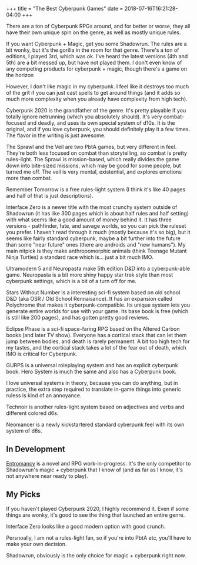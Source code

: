 +++
title = "The Best Cyberpunk Games"
date = 2018-07-16T16:21:28-04:00
+++

There are a ton of Cyberpunk RPGs around, and for better or worse, they all have their own unique spin on the genre, as well as mostly unique rules.  

If you want Cyberpunk + Magic, get you some Shadowrun. The rules are a bit wonky, but it's the gorilla in the room for that genre. There's a ton of editions, I played 3rd, which was ok. I've heard the latest versions (4th and 5th) are a bit messed up, but have not played them.  I don't even know of any competing products for cyberpunk + magic, though there's a game on the horizon 

However, I don't like magic in my cyberpunk. I feel like it destroys too much of the grit if you can just cast spells to get around things (and it adds so much more complexity when you already have complexity from high tech).

Cyberpunk 2020 is the grandfather of the genre. It's pretty playable if you totally ignore netrunning (which you absolutely should). It's very combat-focused and deadly, and uses its own special system of d10s.  It is the original, and if you love cyberpunk, you should definitely play it a few times.  The flavor in the writing is just awesome.

The Sprawl and the Veil are two PbtA games, but very different in feel. They're both less focused on combat than storytelling, so combat is pretty rules-light. The Sprawl is mission-based, which really divides the game down into bite-sized missions, which may be good for some people, but turned me off. The veil is very mental, existential, and explores emotions more than combat.

Remember Tomorrow is a free rules-light system (I think it's like 40 pages and half of that is just descriptions).

Interface Zero is a newer title with the most crunchy system outside of Shadowrun (it has like 300 pages which is about half rules and half setting) with what seems like a good amount of money behind it. It has three versions - pathfinder, fate, and savage worlds, so you can pick the ruleset you prefer. I haven't read through it much (mostly because it's so big), but it seems like fairly standard cyberpunk, maybe a bit further into the future than some "near future" ones (there are androids and "new humans").  My main nitpick is they make anthropomorphic animals (think Teenage Mutant Ninja Turtles) a standard race which is... just a bit much IMO.

Ultramodern 5 and Neuropasta make 5th edition D&D into a cyberpunk-able game. Neuropasta is a bit more shiny happy star trek style than most cyberpunk settings, which is a bit of a turn off for me.

Stars Without Number is a interesting sci-fi system based on old school D&D (aka OSR / Old School Rennaisance). It has an expansion called Polychrome that makes it cyberpunk-compatible. Its unique system lets you generate entire worlds for use with your game. Its base book is free (which is still like 200 pages), and has gotten pretty good reviews.

Eclipse Phase is a sci-fi space-faring RPG based on the Altered Carbon books (and later TV show). Everyone has a cortical stack that can let them jump between bodies, and death is rarely permanent.  A bit too high tech for my tastes, and the cortical stack takes a lot of the fear out of death, which IMO is critical for Cyberpunk.

GURPS is a universal roleplaying system and has an explicit cyberpunk book.
Hero System is much the same and also has a Cyberpunk book.

I love universal systems in theory, because you can do anything, but in practice, the extra step required to translate in-game things into generic ruless is kind of an annoyance.

Technoir is another rules-light system based on adjectives and verbs and different colored d6s.

Neomancer is a newly kickstartered standard cyberpunk feel with its own system of d6s.

## In Development

[Entromancy](https://www.entromancy.com/) is a novel and RPG work-in-progress.  It's the only competitor to Shadowrun's magic + cyberpunk that I know of (and as far as I know, it's not anywhere near ready to play).

## My Picks

If you haven't played Cyberpunk 2020, I highly recommend it.  Even if some things are wonky, it's good to see the thing that launched an entire genre.

Interface Zero looks like a good modern option with good crunch.  

Persnoally, I am not a rules-light fan, so if you're into PbtA etc, you'll have to make your own decision.

Shadowrun, obviously is the only choice for magic + cyberpunk right now.

